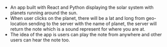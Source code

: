 - An app built with React and Python displaying the solar system with planets running around the sun.
- When user clicks on the planet, there will be a lat and long from geo-location sending to the server with the name of planet, the server will return the note which is a sound represent for where you are at.
- The idea of the app is users can play the note from anywhere and other users can hear the note too.
